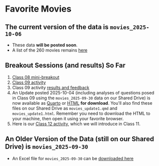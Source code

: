 # Favorite Movies

## The current version of the data is `movies_2025-10-06`

- These data **will be posted soon**.
- A list of the 260 movies remains [here](movie_list.md)


## Breakout Sessions (and results) So Far

1. [Class 08 mini-breakout](class08.md)
2. [Class 09 activity](class09.md)
3. Class 09 activity [results and feedback](class09_results.md)
4. An Update posted 2025-10-04 (including analyses of questions posed in Class 09 using the `movies_2025-09-30` data on our Shared Drive) is now available as [Quarto](https://raw.githubusercontent.com/THOMASELOVE/431-classes-2025/refs/heads/main/movies/movies_update1.qmd) or [HTML](https://github.com/THOMASELOVE/431-classes-2025/blob/main/movies/movies_update1.html) **for download**. You'll also find these files on our Shared Drive as `movies_update1.qmd` and `movies_update1.html`. Remember you need to download the HTML to your machine, then open it using your favorite browser.
5. Here is our [Class 12 activity](class12.md), which we will introduce in Class 11.

## An Older Version of the Data (still on our Shared Drive) is `movies_2025-09-30`

- An Excel file for `movies_2025-09-30` can be [downloaded here](https://github.com/THOMASELOVE/431-classes-2025/raw/refs/heads/main/movies/movies_2025-09-30.xlsx)


